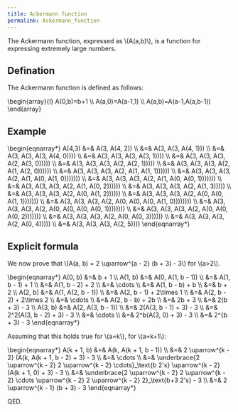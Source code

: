 ```yaml
---
title: Ackermann function
permalink: Ackermann_function
---
```












The Ackermann function, expressed as \\(A(a,b)\\), is a function for
expressing extremely large numbers.

## Defination

The Ackermann function is defined as follows:

\\begin{array}{l}
    A(0,b)=b+1 \\\\ 
    A(a,0)=A(a-1,1) \\\\ 
    A(a,b)=A(a-1,A(a,b-1))
\\end{array}

## Example

\\begin{eqnarray\*} 
A(4,3) &=& A(3, A(4, 2)) \\\\ 
       &=& A(3, A(3, A(4, 1))) \\\\ 
       &=& A(3, A(3, A(3, A(4, 0)))) \\\\ 
       &=& A(3, A(3, A(3, A(3, 1)))) \\\\ 
       &=& A(3, A(3, A(3, A(2, A(3, 0))))) \\\\ 
       &=& A(3, A(3, A(3, A(2, A(2, 1))))) \\\\ 
       &=& A(3, A(3, A(3, A(2, A(1, A(2, 0)))))) \\\\ 
       &=& A(3, A(3, A(3, A(2, A(1, A(1, 1)))))) \\\\ 
       &=& A(3, A(3, A(3, A(2, A(1, A(0, A(1, 0))))))) \\\\ 
       &=& A(3, A(3, A(3, A(2, A(1, A(0, A(0, 1))))))) \\\\ 
       &=& A(3, A(3, A(3, A(2, A(1, A(0, 2)))))) \\\\ 
       &=& A(3, A(3, A(3, A(2, A(1, 3))))) \\\\ 
       &=& A(3, A(3, A(3, A(2, A(0, A(1, 2)))))) \\\\ 
       &=& A(3, A(3, A(3, A(2, A(0, A(0, A(1, 1))))))) \\\\ 
       &=& A(3, A(3, A(3, A(2, A(0, A(0, A(0, A(1, 0)))))))) \\\\ 
       &=& A(3, A(3, A(3, A(2, A(0, A(0, A(0, A(0, 1)))))))) \\\\ 
       &=& A(3, A(3, A(3, A(2, A(0, A(0, A(0, 2))))))) \\\\ 
       &=& A(3, A(3, A(3, A(2, A(0, A(0, 3)))))) \\\\ 
       &=& A(3, A(3, A(3, A(2, A(0, 4))))) \\\\ 
       &=& A(3, A(3, A(3, A(2, 5)))) 
\\end{eqnarray\*}

## Explicit formula

We now prove that \\(A(a, b) = 2 \uparrow^{a - 2} (b + 3) - 3\\) for \\(a&gt;2\\).

\\begin{eqnarray\*} 
A(0, b) &=& b + 1 \\\\ 
A(1, b) &=& A(0, A(1, b - 1)) \\\\ 
        &=& A(1, b - 1) + 1 \\\\ 
        &=& A(1, b - 2) + 2 \\\\ 
        &=& \cdots \\\\ 
        &=& A(1, b - b) + b \\\\ 
        &=& b + 2 \\\\ 
A(2, b) &=& A(1, A(2, b - 1)) \\\\ 
        &=& A(2, b - 1) + 2\\times 1 \\\\ 
        &=& A(2, b - 2) + 2\\times 2 \\\\ 
        &=& \cdots \\\\ 
        &=& A(2, b - b) + 2b \\\\ 
        &=& 2b + 3 \\\\ 
        &=& 2(b + 3) - 3 \\\\ 
A(3, b) &=& A(2, A(3, b - 1)) \\\\ 
        &=& 2(A(3, b - 1) + 3) - 3 \\\\ 
        &=& 2^2(A(3, b - 2) + 3) - 3 \\\\ 
        &=& \cdots \\\\ 
        &=& 2^b(A(3, 0) + 3) - 3 \\\\ 
        &=& 2^{b + 3} - 3
\\end{eqnarray\*} 

Assuming that this holds true for \\(a=k\\), for \\(a=k+1\\):

\\begin{eqnarray\*} 
A(k + 1, b) &=& A(k, A(k + 1, b - 1)) \\\\ 
            &=& 2 \uparrow^{k - 2} (A(k, A(k + 1, b - 2) + 3) - 3 \\\\ 
            &=& \cdots \\\\ 
            &=& \underbrace{2 \uparrow^{k - 2} 2 \uparrow^{k - 2} \cdots}\_\text{b 2's} \uparrow^{k - 2} (A(k + 1, 0) + 3) - 3 \\\\ 
            &=& \underbrace{2 \uparrow^{k - 2} 2 \uparrow^{k - 2} \cdots \uparrow^{k - 2} 2 \uparrow^{k - 2} 2}\_\text{b+3 2's} - 3 \\\\ 
            &=& 2 \uparrow^{k - 1} (b + 3) - 3
\\end{eqnarray\*} 

QED.


